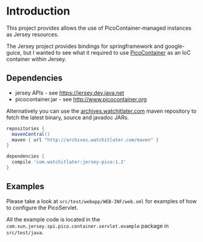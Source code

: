 Introduction
============

This project provides allows the use of PicoContainer-managed instances as Jersey resources.

The Jersey project provides bindings for springframework and google-guice, but I wanted to see what
it required to use [PicoContainer](http://www.picocontainer.org/) as an IoC container within Jersey.

Dependencies
------------

* jersey APIs - see https://jersey.dev.java.net
* picocontainer.jar - see http://www.picocontainer.org

Alternatively you can use the [archives.watchitlater.com](http://archives.watchitlater.com/maven) maven
repository to fetch the latest binary, source and javadoc JARs.

```groovy
repositories {
  mavenCentral()
  maven { url "http://archives.watchitlater.com/maven" }
}

dependencies {
  compile 'com.watchitlater:jersey-pico:1.2'
}
```

Examples
--------

Please take a look at `src/test/webapp/WEB-INF/web.xml` for examples of how to configure the PicoServlet.

All the example code is located in the `com.sun.jersey.spi.pico.container.servlet.example` package in `src/test/java`.

